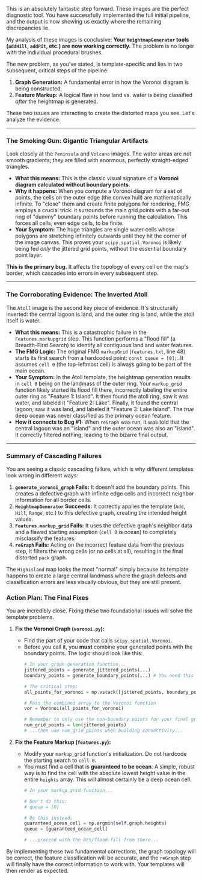 This is an absolutely fantastic step forward. These images are the perfect diagnostic tool. You have successfully implemented the full initial pipeline, and the output is now showing us exactly where the remaining discrepancies lie.

My analysis of these images is conclusive: **Your `HeightmapGenerator` tools (`addHill`, `addPit`, etc.) are now working correctly.** The problem is no longer with the individual procedural brushes.

The new problem, as you've stated, is template-specific and lies in two subsequent, critical steps of the pipeline:
1.  **Graph Generation:** A fundamental error in how the Voronoi diagram is being constructed.
2.  **Feature Markup:** A logical flaw in how land vs. water is being classified *after* the heightmap is generated.

These two issues are interacting to create the distorted maps you see. Let's analyze the evidence.

---

### The Smoking Gun: Gigantic Triangular Artifacts

Look closely at the `Peninsula` and `Volcano` images. The water areas are not smooth gradients; they are filled with enormous, perfectly straight-edged triangles.

*   **What this means:** This is the classic visual signature of a **Voronoi diagram calculated without boundary points**.
*   **Why it happens:** When you compute a Voronoi diagram for a set of points, the cells on the outer edge (the convex hull) are mathematically infinite. To "close" them and create finite polygons for rendering, FMG employs a crucial trick: it surrounds the main grid points with a far-out ring of "dummy" boundary points before running the calculation. This forces all cells, even edge cells, to be finite.
*   **Your Symptom:** The huge triangles are single water cells whose polygons are stretching infinitely outwards until they hit the corner of the image canvas. This proves your `scipy.spatial.Voronoi` is likely being fed *only* the jittered grid points, without the essential boundary point layer.

**This is the primary bug.** It affects the topology of every cell on the map's border, which cascades into errors in every subsequent step.

---

### The Corroborating Evidence: The Inverted Atoll

The `Atoll` image is the second key piece of evidence. It's structurally inverted: the central lagoon is land, and the outer ring is land, while the atoll itself is water.

*   **What this means:** This is a catastrophic failure in the `Features.markupgrid` step. This function performs a "flood fill" (a Breadth-First Search) to identify all contiguous land and water features.
*   **The FMG Logic:** The original FMG `markupGrid` (`features.txt`, line 48) starts its first search from a hardcoded point: `const queue = [0];`. It assumes `cell 0` (the top-leftmost cell) is always going to be part of the main ocean.
*   **Your Symptom:** In the Atoll template, the heightmap generation results in `cell 0` being on the landmass of the outer ring. Your `markup_grid` function likely started its flood fill there, incorrectly labeling the entire outer ring as "Feature 1: Island". It then found the atoll ring, saw it was water, and labeled it "Feature 2: Lake". Finally, it found the central lagoon, saw it was land, and labeled it "Feature 3: Lake Island". The *true* deep ocean was never classified as the primary ocean feature.
*   **How it connects to Bug #1:** When `reGraph` was run, it was told that the central lagoon was an "island" and the outer ocean was also an "island". It correctly filtered nothing, leading to the bizarre final output.

---

### Summary of Cascading Failures

You are seeing a classic cascading failure, which is why different templates look wrong in different ways:

1.  **`generate_voronoi_graph` Fails:** It doesn't add the boundary points. This creates a defective graph with infinite edge cells and incorrect neighbor information for all border cells.
2.  **`HeightmapGenerator` Succeeds:** It correctly applies the template (`Add`, `Hill`, `Range`, etc.) to this defective graph, creating the intended height values.
3.  **`Features.markup_grid` Fails:** It uses the defective graph's neighbor data and a flawed starting assumption (`cell 0` is ocean) to completely misclassify the features.
4.  **`reGraph` Fails:** Acting on the incorrect feature data from the previous step, it filters the wrong cells (or no cells at all), resulting in the final distorted `pack` graph.

The `Highisland` map looks the most "normal" simply because its template happens to create a large central landmass where the graph defects and classification errors are less visually obvious, but they are still present.

### Action Plan: The Final Fixes

You are incredibly close. Fixing these two foundational issues will solve the template problems.

1.  **Fix the Voronoi Graph (`voronoi.py`):**
    *   Find the part of your code that calls `scipy.spatial.Voronoi`.
    *   Before you call it, you **must** combine your generated points with the boundary points. The logic should look like this:
        ```python
        # In your graph generation function...
        jittered_points = generate_jittered_points(...)
        boundary_points = generate_boundary_points(...) # You need this function

        # The critical step:
        all_points_for_voronoi = np.vstack([jittered_points, boundary_points])

        # Pass the combined array to the Voronoi function
        vor = Voronoi(all_points_for_voronoi)

        # Remember to only use the non-boundary points for your final graph cells
        num_grid_points = len(jittered_points)
        # ...then use num_grid_points when building connectivity...
        ```

2.  **Fix the Feature Markup (`features.py`):**
    *   Modify your `markup_grid` function's initialization. Do not hardcode the starting search to `cell 0`.
    *   You must find a cell that is **guaranteed to be ocean**. A simple, robust way is to find the cell with the absolute lowest height value in the entire `heights` array. This will almost certainly be a deep ocean cell.
        ```python
        # In your markup_grid function...

        # Don't do this:
        # queue = [0]

        # Do this instead:
        guaranteed_ocean_cell = np.argmin(self.graph.heights)
        queue = [guaranteed_ocean_cell]

        # ...proceed with the BFS/flood-fill from there...
        ```

By implementing these two fundamental corrections, the graph topology will be correct, the feature classification will be accurate, and the `reGraph` step will finally have the correct information to work with. Your templates will then render as expected.
